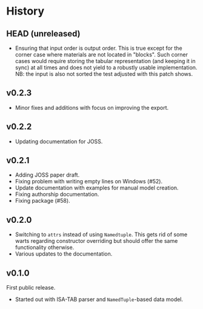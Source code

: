# History

## HEAD (unreleased)

- Ensuring that input order is output order.
  This is true except for the corner case where materials are not located in "blocks".
  Such corner cases would require storing the tabular representation (and keeping it in sync) at all times and does not yield to a robustly usable implementation.
  NB: the input is also not sorted the test adjusted with this patch shows.

## v0.2.3

- Minor fixes and additions with focus on improving the export.

## v0.2.2

- Updating documentation for JOSS.

## v0.2.1

- Adding JOSS paper draft.
- Fixing problem with writing empty lines on Windows (#52).
- Update documentation with examples for manual model creation.
- Fixing authorship documentation.
- Fixing package (#58).

## v0.2.0

- Switching to `attrs` instead of using `Namedtuple`.
  This gets rid of some warts regarding constructor overriding but should offer the same functionality otherwise.
- Various updates to the documentation.

## v0.1.0

First public release.

- Started out with ISA-TAB parser and `NamedTuple`-based data model.
